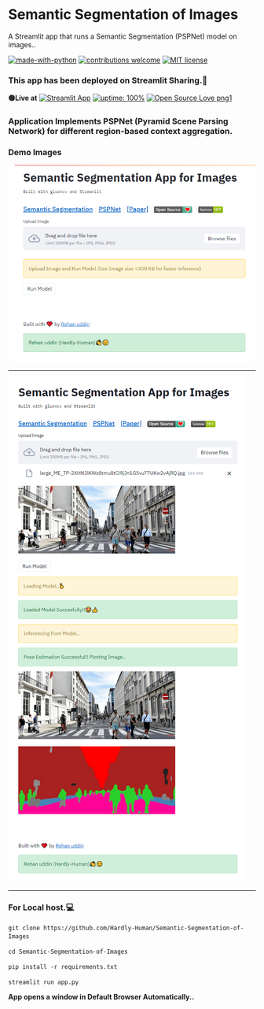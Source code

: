 # Semantic Segmentation of Images
A Streamlit app that runs a Semantic Segmentation (PSPNet) model on images..

[![made-with-python](https://img.shields.io/badge/Made%20with-Python-1f425f.svg)](https://www.python.org/)
[![contributions welcome](https://img.shields.io/badge/contributions-welcome-brightgreen.svg?style=flat)](https://github.com/Hardly-Human/Semantic-Segmentation-of-Images)
[![MIT license](https://img.shields.io/badge/License-MIT-blue.svg)](https://lbesson.mit-license.org/)


### This app has been deployed on Streamlit Sharing.🥳
 **🟢Live at** [![Streamlit App](https://static.streamlit.io/badges/streamlit_badge_black_white.svg)](https://share.streamlit.io/sri-chaitanya/semantic-segmentation-of-images/app.py)
 [![uptime: 100%](https://camo.githubusercontent.com/b3fc74878a0d5fcca5a78b288aa4b489f65fd7eb/68747470733a2f2f696d672e736869656c64732e696f2f62616467652f757074696d652d3130302532352d627269676874677265656e)](https://share.streamlit.io/sri-chaitanya/semantic-segmentation-of-images/app.py)
[![Open Source Love png1](https://badges.frapsoft.com/os/v1/open-source.png?v=103)](https://github.com/Hardly-Human)
 

### Application Implements PSPNet (Pyramid Scene Parsing Network) for different region-based context aggregation. 
  
### Demo Images
![img1](https://github.com/Hardly-Human/Semantic-Segmentation-of-Images/blob/master/demo_image_1.png)
*** ***
![img2](https://github.com/Hardly-Human/Semantic-Segmentation-of-Images/blob/master/demo_image_2.png)
*** ***  

### For Local host.💻

`git clone https://github.com/Hardly-Human/Semantic-Segmentation-of-Images`

`cd Semantic-Segmentation-of-Images`

`pip install -r requirements.txt`

`streamlit run app.py`

__App opens a window in Default Browser Automatically..__

